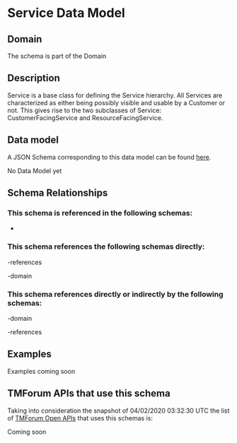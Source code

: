 # Service Data Model

## Domain

The  schema is part of the  Domain

## Description

Service is a base class for defining the Service hierarchy. All Services are characterized as either being possibly visible and usable by a Customer or not. This gives rise to the two subclasses of Service: CustomerFacingService and ResourceFacingService.

## Data model

A JSON Schema corresponding to this data model can be found
[here](https://github.com/tmforum-rand/schemas/blob/candidates/Service/Service.schema.json).

No Data Model yet

## Schema Relationships

### This schema is referenced in the following schemas:

-

### This schema references the following schemas directly:

-references

-domain

### This schema references directly or indirectly by the following schemas:

-domain

-references



## Examples

Examples coming soon

## TMForum APIs that use this schema

Taking into consideration the snapshot of 04/02/2020 03:32:30 UTC the list of [TMForum Open APIs](https://www.tmforum.org/open-apis/) that uses this schemas is:

Coming soon
